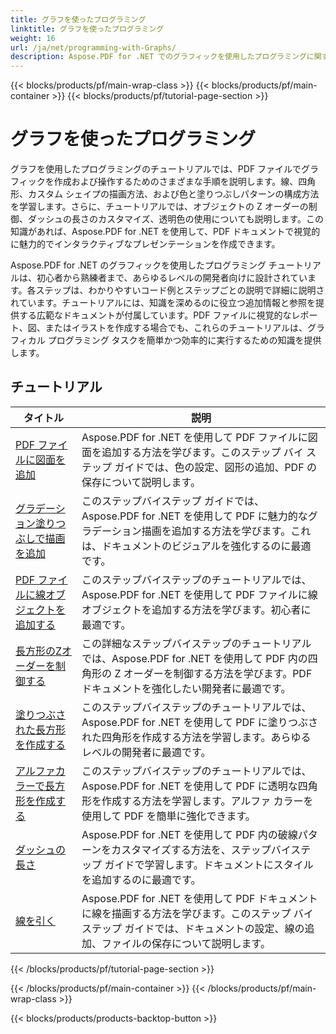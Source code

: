 ```yaml
---
title: グラフを使ったプログラミング
linktitle: グラフを使ったプログラミング
weight: 16
url: /ja/net/programming-with-Graphs/
description: Aspose.PDF for .NET でのグラフィックを使用したプログラミングに関するチュートリアルをご覧ください。PDF ドキュメントでグラフィックを作成およびカスタマイズする方法を学習します。
---
```


{{< blocks/products/pf/main-wrap-class >}}
{{< blocks/products/pf/main-container >}}
{{< blocks/products/pf/tutorial-page-section >}}

# グラフを使ったプログラミング

グラフを使用したプログラミングのチュートリアルでは、PDF ファイルでグラフィックを作成および操作するためのさまざまな手順を説明します。線、四角形、カスタム シェイプの描画方法、および色と塗りつぶしパターンの構成方法を学習します。さらに、チュートリアルでは、オブジェクトの Z オーダーの制御、ダッシュの長さのカスタマイズ、透明色の使用についても説明します。この知識があれば、Aspose.PDF for .NET を使用して、PDF ドキュメントで視覚的に魅力的でインタラクティブなプレゼンテーションを作成できます。

Aspose.PDF for .NET のグラフィックを使用したプログラミング チュートリアルは、初心者から熟練者まで、あらゆるレベルの開発者向けに設計されています。各ステップは、わかりやすいコード例とステップごとの説明で詳細に説明されています。チュートリアルには、知識を深めるのに役立つ追加情報と参照を提供する広範なドキュメントが付属しています。PDF ファイルに視覚的なレポート、図、またはイラストを作成する場合でも、これらのチュートリアルは、グラフィカル プログラミング タスクを簡単かつ効率的に実行するための知識を提供します。

## チュートリアル
| タイトル | 説明 |
| --- | --- | 
| [PDF ファイルに図面を追加](./add-drawing/) | Aspose.PDF for .NET を使用して PDF ファイルに図面を追加する方法を学びます。このステップ バイ ステップ ガイドでは、色の設定、図形の追加、PDF の保存について説明します。 |  
| [グラデーション塗りつぶしで描画を追加](./add-drawing-with-gradient-fill/) | このステップバイステップ ガイドでは、Aspose.PDF for .NET を使用して PDF に魅力的なグラデーション描画を追加する方法を学びます。これは、ドキュメントのビジュアルを強化するのに最適です。 |  
| [PDF ファイルに線オブジェクトを追加する](./add-line-object/) | このステップバイステップのチュートリアルでは、Aspose.PDF for .NET を使用して PDF ファイルに線オブジェクトを追加する方法を学びます。初心者に最適です。 |  
| [長方形のZオーダーを制御する](./control-rectangle-z-order/) | この詳細なステップバイステップのチュートリアルでは、Aspose.PDF for .NET を使用して PDF 内の四角形の Z オーダーを制御する方法を学びます。PDF ドキュメントを強化したい開発者に最適です。 |  
| [塗りつぶされた長方形を作成する](./create-filled-rectangle/) | このステップバイステップのチュートリアルでは、Aspose.PDF for .NET を使用して PDF に塗りつぶされた四角形を作成する方法を学習します。あらゆるレベルの開発者に最適です。 |  
| [アルファカラーで長方形を作成する](./create-rectangle-with-alpha-color/) | このステップバイステップのチュートリアルでは、Aspose.PDF for .NET を使用して PDF に透明な四角形を作成する方法を学習します。アルファ カラーを使用して PDF を簡単に強化できます。 |  
| [ダッシュの長さ](./dash-length/) | Aspose.PDF for .NET を使用して PDF 内の破線パターンをカスタマイズする方法を、ステップバイステップ ガイドで学習します。ドキュメントにスタイルを追加するのに最適です。 |  
| [線を引く](./drawing-line/) | Aspose.PDF for .NET を使用して PDF ドキュメントに線を描画する方法を学びます。このステップ バイ ステップ ガイドでは、ドキュメントの設定、線の追加、ファイルの保存について説明します。 |  
{{< /blocks/products/pf/tutorial-page-section >}}

{{< /blocks/products/pf/main-container >}}
{{< /blocks/products/pf/main-wrap-class >}}

{{< blocks/products/products-backtop-button >}}
